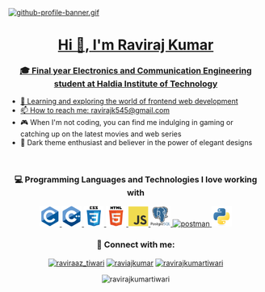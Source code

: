 [![github-profile-banner.gif](https://i.postimg.cc/RhC2kSbX/github-profile-banner.gif)](https://postimg.cc/VrT7M8wC)
<a href="https:&#x2F;&#x2F;www.canva.com&#x2F;design&#x2F;DAFoK7vIpvA&#x2F;watch?utm_content=DAFoK7vIpvA&amp;utm_campaign=designshare&amp;utm_medium=embeds&amp;utm_source=link" target="_blank" rel="noopener">
<br>
<h1 align="center">Hi 👋, I'm Raviraj Kumar</h1>
<h3 align="center">🎓 Final year Electronics and Communication Engineering student at Haldia Institute of Technology</h3>
 
- 🔭 Learning and exploring the world of frontend web development
- 📫 How to reach me: ravirajk545@gmail.com
- 🎮 When I'm not coding, you can find me indulging in gaming or catching up on the latest movies and web series
- 🌙 Dark theme enthusiast and believer in the power of elegant designs

<br>
<h3 align="center">
  💻 Programming Languages and Technologies I love working with
</h3>
<div class="row">
 <p align="center">
  <p align="center"> <a href="https://www.cprogramming.com/" target="_blank" rel="noreferrer"> <img src="https://raw.githubusercontent.com/devicons/devicon/master/icons/c/c-original.svg" alt="c" width="40" height="40"/> </a> <a href="https://www.w3schools.com/cpp/" target="_blank" rel="noreferrer"> <img src="https://raw.githubusercontent.com/devicons/devicon/master/icons/cplusplus/cplusplus-original.svg" alt="cplusplus" width="40" height="40"/> </a> <a href="https://www.w3schools.com/css/" target="_blank" rel="noreferrer"> <img src="https://raw.githubusercontent.com/devicons/devicon/master/icons/css3/css3-original-wordmark.svg" alt="css3" width="40" height="40"/> </a> <a href="https://www.w3.org/html/" target="_blank" rel="noreferrer"> <img src="https://raw.githubusercontent.com/devicons/devicon/master/icons/html5/html5-original-wordmark.svg" alt="html5" width="40" height="40"/> </a> <a href="https://developer.mozilla.org/en-US/docs/Web/JavaScript" target="_blank" rel="noreferrer"> <img src="https://raw.githubusercontent.com/devicons/devicon/master/icons/javascript/javascript-original.svg" alt="javascript" width="40" height="40"/> </a> <a href="https://www.postgresql.org" target="_blank" rel="noreferrer"> <img src="https://raw.githubusercontent.com/devicons/devicon/master/icons/postgresql/postgresql-original-wordmark.svg" alt="postgresql" width="40" height="40"/> </a> <a href="https://postman.com" target="_blank" rel="noreferrer"> <img src="https://www.vectorlogo.zone/logos/getpostman/getpostman-icon.svg" alt="postman" width="40" height="40"/> </a> <a href="https://www.python.org" target="_blank" rel="noreferrer"> <img src="https://raw.githubusercontent.com/devicons/devicon/master/icons/python/python-original.svg" alt="python" width="40" height="40"/> </a> </p>
</p>
</div>

<h3 align="center">🔗 Connect with me:</h3>
<p align="center">
<!-- <a href="https://dev.to/@raviraaztiwari" target="blank"><img align="center" src="https://raw.githubusercontent.com/rahuldkjain/github-profile-readme-generator/master/src/images/icons/Social/devto.svg" alt="raviraaztiwari" height="30" width="40" /></a> -->
<a href="https://twitter.com/raviraaz_tiwari" target="blank"><img align="center" src="https://raw.githubusercontent.com/rahuldkjain/github-profile-readme-generator/master/src/images/icons/Social/twitter.svg" alt="raviraaz_tiwari" height="30" width="40" /></a>
<a href="https://linkedin.com/in/raviraj-kumar-019956225" target="blank"><img align="center" src="https://raw.githubusercontent.com/rahuldkjain/github-profile-readme-generator/master/src/images/icons/Social/linked-in-alt.svg" alt="raviajkumar" height="30" width="40" /></a>
<a href="https://www.leetcode.com/ravirajkumartiwari" target="blank"><img align="center" src="https://raw.githubusercontent.com/rahuldkjain/github-profile-readme-generator/master/src/images/icons/Social/leet-code.svg" alt="ravirajkumartiwari" height="30" width="40" /></a>
</p>

<p align="center"><img align="center" src="https://github-readme-stats.vercel.app/api/top-langs?username=ravirajkumartiwari&show_icons=true&theme=dark&locale=en&layout=compact" alt="ravirajkumartiwari" /></p>
